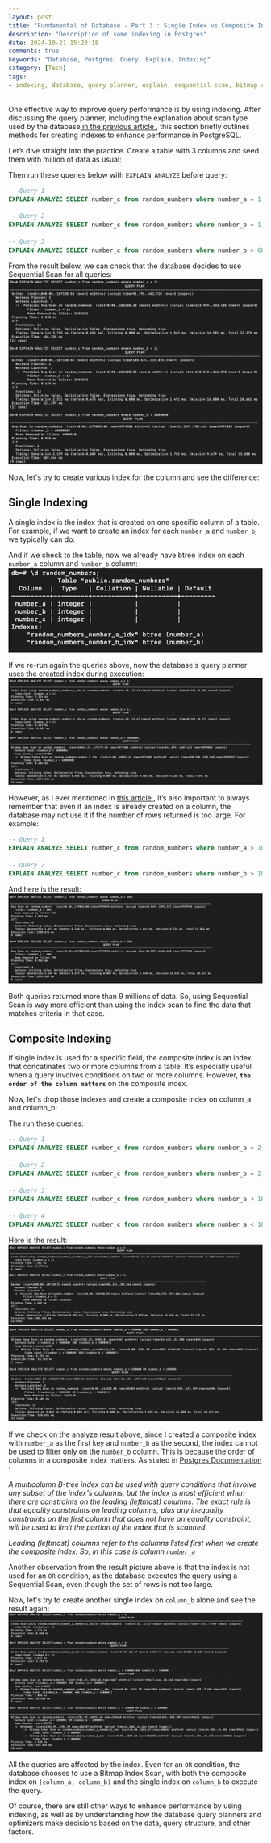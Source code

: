 ```yaml
---
layout: post
title: "Fundamental of Database - Part 3 : Single Index vs Composite Index"
description: "Description of some indexing in Postgres"
date: 2024-10-21 15:23:18
comments: true
keywords: "Database, Postgres, Query, Explain, Indexing"
category: [Tech]
tags:
- indexing, database, query planner, explain, sequential scan, bitmap scan, index scan
---
```


One effective way to improve query performance is by using indexing. After discussing the query planner, including the explanation about scan type used by the database<a href="https://ameliarahman.github.io/2024-10/Explain-Postgres" target="_top"> in the previous article </a>, this section briefly outlines methods for creating indexes to enhance performance in PostgreSQL.

Let’s dive straight into the practice.
Create a table with 3 columns and seed them with million of data as usual:
<script src="https://gist.github.com/ameliarahman/ccf0d74fc24ab2764783ec03750a5ca5.js"></script>

Then run these queries below with `EXPLAIN ANALYZE` before query:

```sql
-- Query 1
EXPLAIN ANALYZE SELECT number_c from random_numbers where number_a = 1;

-- Query 2
EXPLAIN ANALYZE SELECT number_c from random_numbers where number_b = 1;

-- Query 3
EXPLAIN ANALYZE SELECT number_c from random_numbers where number_b > 6000000;
```

From the result below, we can check that the database decides to use Sequential Scan for all queries:
![](../assets/img/indexing/single_index_result_0.png)

Now, let's try to create various index for the column and see the difference:

## Single Indexing
A single index is the index that is created on one specific column of a table.
For example, if we want to create an index for each `number_a` and `number_b`, we typically can do:
<script src="https://gist.github.com/ameliarahman/2dccde3545b12b740c15589f0a2578c8.js"></script>

And if we check to the table, now we already have btree index on each `number_a` column and `number_b` column:
![](../assets/img/indexing/single_index_result.png)

If we re-run again the queries above, now the database's query planner uses the created index during execution:
![](../assets/img/indexing/single_index_result_2.png)

However, as I ever mentioned in <a href="https://ameliarahman.github.io/2024-10/Explain-Postgres" target="_top"> this article </a>, it’s also important to always remember that even if an index is already created on a column, the database may not use it if the number of rows returned is too large. For example:

```sql
-- Query 1
EXPLAIN ANALYZE SELECT number_c from random_numbers where number_a > 100;

-- Query 2
EXPLAIN ANALYZE SELECT number_c from random_numbers where number_b > 100;
```
And here is the result:
![](../assets/img/indexing/single_index_result_3.png)

Both queries returned more than 9 millions of data. So, using Sequential Scan is way more efficient than using the index scan to find the data that matches criteria in that case.

## Composite Indexing
If single index is used for a specific field, the composite index is an index that concatinates two or more columns from a table. It’s especially useful when a query involves conditions on two or more columns. However, __`the order of the column matters`__ on the composite index.

Now, let's drop those indexes and create a composite index on column_a and column_b:
<script src="https://gist.github.com/ameliarahman/b2ead7827af6b82fcc66f49701b7ccb7.js"></script>

The run these queries:

```sql
-- Query 1
EXPLAIN ANALYZE SELECT number_c from random_numbers where number_a = 2;

-- Query 2
EXPLAIN ANALYZE SELECT number_c from random_numbers where number_b = 2;

-- Query 3
EXPLAIN ANALYZE SELECT number_c from random_numbers where number_a < 100000 AND number_b < 100000;

-- Query 4
EXPLAIN ANALYZE SELECT number_c from random_numbers where number_a < 100000 OR number_b < 100000;
```

Here is the result:
![](../assets/img/indexing/single_index_result_4.png)
![](../assets/img/indexing/single_index_result_5.png)


If we check on the analyze result above, since I created a composite index with `number_a` as the first key and `number_b` as the second, the index cannot be used to filter only on the `number_b` column. This is because the order of columns in a composite index matters. As stated in <a href="https://ameliarahman.github.io/2024-10/Explain-Postgres" target="_top"> Postgres Documentation </a>:

_A multicolumn B-tree index can be used with query conditions that involve any subset of the index's columns, but the index is most efficient when there are constraints on the leading (leftmost) columns. The exact rule is that equality constraints on leading columns, plus any inequality constraints on the first column that does not have an equality constraint, will be used to limit the portion of the index that is scanned_

_Leading (leftmost) columns refer to the columns listed first when we create the composite index. So, in this case is column `number_a`_

Another observation from the result picture above is that the index is not used for an `OR` condition, as the database executes the query using a Sequential Scan, even though the set of rows is not too large.

Now, let's try to create another single index on `column_b` alone and see the result again:
![](../assets/img/indexing/single_index_result_6.png)

All the queries are affected by the index. Even for an `OR` condition, the database chooses to use a Bitmap Index Scan, with both the composite index on `(column_a, column_b)` and the single index on `column_b` to execute the query.

Of course, there are still other ways to enhance performance by using indexing, as well as by understanding how the database query planners and optimizers make decisions based on the data, query structure, and other factors.
